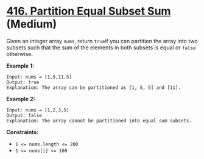 # [416. Partition Equal Subset Sum][link] (Medium)

[link]: https://leetcode.com/problems/partition-equal-subset-sum/

Given an integer array `nums`, return `true`if you can partition the array into two subsets such
that the sum of the elements in both subsets is equal or  `false` otherwise.

**Example 1:**

```
Input: nums = [1,5,11,5]
Output: true
Explanation: The array can be partitioned as [1, 5, 5] and [11].
```

**Example 2:**

```
Input: nums = [1,2,3,5]
Output: false
Explanation: The array cannot be partitioned into equal sum subsets.
```

**Constraints:**

- `1 <= nums.length <= 200`
- `1 <= nums[i] <= 100`
